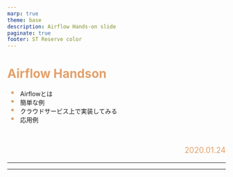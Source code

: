 ```yaml
---
marp: true
theme: base
description: Airflow Hands-on slide
paginate: true
footer: ST Reserve color
---
```


<!-- size: 16:9 -->

<style>
    @font-face
    {
        font-family: monaco;
        src: url('./assets/fonts/monaco.ttf')
    }
    section {
        background:#282828;
        color:#E3A06A;
        font-family: 'monaco' 'Monaco';
        justify-content: flex-start;
    }
    h1 {
        position: relative;
        color: #E3A06A;
    }
    h2 {
        margin-top: 0;
    }
    h5 {
        background: #333333;
        color: #FFFFFF;
        text-align: center;
        padding: 5px 0px 5px 0px;
        width: 40%;
    }
    p{ color:#E3A06A;}
    li {list-style-type: none;}
    li:before {
        content: '';
        width: 6px;
        height: 6px;
        display: inline-block;
        border-radius: 100%;
        background: #E3A06A;
        position: relative;
        left: -15px;
        top: -5px;
    }
    pre {color: #E3A06A;}
    footer {color: #E3A06A;}

</style>

<style scoped>
    section {
        justify-content: center;
    }
    p{
        text-align: right;
        margin-top: 10%;
        font-size: 18px;
    }
</style>

<!-- <style>
    @font-face
    {
        font-family: monaco;
        src: url('./assets/fonts/monaco.ttf')
    }
    section {
        background:#282828;
        color:#BDC3C9;
        font-family: 'monaco' 'Monaco';
        justify-content: flex-start;
    }
    h1 {
        position: relative;
        color: #BDC3C9;
    }
    h2 {
        margin-top: 0;
    }
    h5 {
        background: #333333;
        color: #FFFFFF;
        text-align: center;
        padding: 5px 0px 5px 0px;
        width: 40%;
    }
    p{ color:#BDC3C9;}
    li {list-style-type: none;}
    li:before {
        content: '';
        width: 6px;
        height: 6px;
        display: inline-block;
        border-radius: 100%;
        background: #BDC3C9;
        position: relative;
        left: -15px;
        top: -5px;
    }
    pre {color: #BDC3C9;}
    footer {color: #BDC3C9;}

</style>

<style scoped>
    section {
        justify-content: center;
    }
    p{
        text-align: right;
        margin-top: 10%;
        font-size: 18px;
    }
</style> -->

# Airflow Handson

- Airflowとは
- 簡単な例
- クラウドサービス上で実装してみる
- 応用例

2020.01.24

---


---

